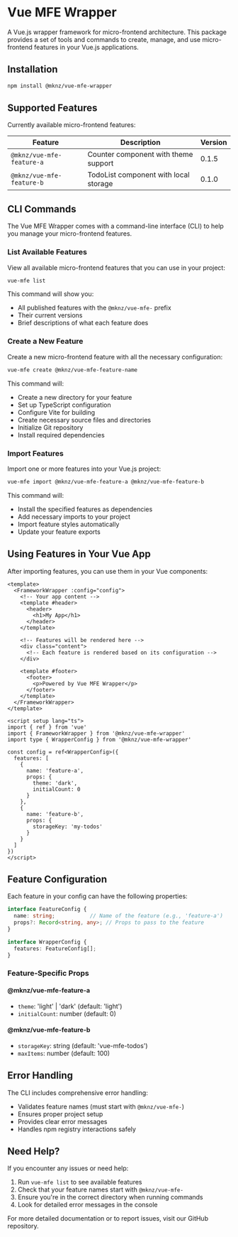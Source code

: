 # Vue MFE Wrapper

A Vue.js wrapper framework for micro-frontend architecture. This package provides a set of tools and commands to create, manage, and use micro-frontend features in your Vue.js applications.

## Installation

```bash
npm install @mknz/vue-mfe-wrapper
```

## Supported Features

Currently available micro-frontend features:

| Feature | Description | Version |
|---------|-------------|---------|
| `@mknz/vue-mfe-feature-a` | Counter component with theme support | 0.1.5 |
| `@mknz/vue-mfe-feature-b` | TodoList component with local storage | 0.1.0 |

## CLI Commands

The Vue MFE Wrapper comes with a command-line interface (CLI) to help you manage your micro-frontend features.

### List Available Features

View all available micro-frontend features that you can use in your project:

```bash
vue-mfe list
```

This command will show you:
- All published features with the `@mknz/vue-mfe-` prefix
- Their current versions
- Brief descriptions of what each feature does

### Create a New Feature

Create a new micro-frontend feature with all the necessary configuration:

```bash
vue-mfe create @mknz/vue-mfe-feature-name
```

This command will:
- Create a new directory for your feature
- Set up TypeScript configuration
- Configure Vite for building
- Create necessary source files and directories
- Initialize Git repository
- Install required dependencies

### Import Features

Import one or more features into your Vue.js project:

```bash
vue-mfe import @mknz/vue-mfe-feature-a @mknz/vue-mfe-feature-b
```

This command will:
- Install the specified features as dependencies
- Add necessary imports to your project
- Import feature styles automatically
- Update your feature exports

## Using Features in Your Vue App

After importing features, you can use them in your Vue components:

```vue
<template>
  <FrameworkWrapper :config="config">
    <!-- Your app content -->
    <template #header>
      <header>
        <h1>My App</h1>
      </header>
    </template>

    <!-- Features will be rendered here -->
    <div class="content">
      <!-- Each feature is rendered based on its configuration -->
    </div>

    <template #footer>
      <footer>
        <p>Powered by Vue MFE Wrapper</p>
      </footer>
    </template>
  </FrameworkWrapper>
</template>

<script setup lang="ts">
import { ref } from 'vue'
import { FrameworkWrapper } from '@mknz/vue-mfe-wrapper'
import type { WrapperConfig } from '@mknz/vue-mfe-wrapper'

const config = ref<WrapperConfig>({
  features: [
    {
      name: 'feature-a',
      props: {
        theme: 'dark',
        initialCount: 0
      }
    },
    {
      name: 'feature-b',
      props: {
        storageKey: 'my-todos'
      }
    }
  ]
})
</script>
```

## Feature Configuration

Each feature in your config can have the following properties:

```typescript
interface FeatureConfig {
  name: string;           // Name of the feature (e.g., 'feature-a')
  props?: Record<string, any>; // Props to pass to the feature
}

interface WrapperConfig {
  features: FeatureConfig[];
}
```

### Feature-Specific Props

#### @mknz/vue-mfe-feature-a
- `theme`: 'light' | 'dark' (default: 'light')
- `initialCount`: number (default: 0)

#### @mknz/vue-mfe-feature-b
- `storageKey`: string (default: 'vue-mfe-todos')
- `maxItems`: number (default: 100)

## Error Handling

The CLI includes comprehensive error handling:
- Validates feature names (must start with `@mknz/vue-mfe-`)
- Ensures proper project setup
- Provides clear error messages
- Handles npm registry interactions safely

## Need Help?

If you encounter any issues or need help:
1. Run `vue-mfe list` to see available features
2. Check that your feature names start with `@mknz/vue-mfe-`
3. Ensure you're in the correct directory when running commands
4. Look for detailed error messages in the console

For more detailed documentation or to report issues, visit our GitHub repository.
